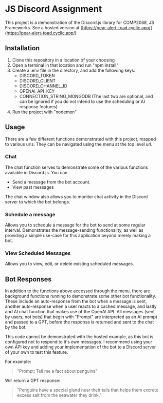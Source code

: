 # JS Discord Assignment

This project is a demonstration of the Discord.js library for COMP2068, JS Frameworks. See a hosted version at [https://pear-alert-toad.cyclic.app/](https://pear-alert-toad.cyclic.app/)

## Installation

1. Clone this repository in a location of your choosing
2. Open a terminal in that location and run "npm install"
3. Create a .env file in the directory, and add the following keys:
    - DISCORD_TOKEN
    - DISCORD_CLIENT
    - DISCORD_CHANNEL_ID
    - OPENAI_API_KEY
    - CONNECTION_STRING_MONGODB
    (The last two are optional, and can be ignored if you do not intend to use the scheduling or AI response features)
4. Run the project with "nodemon"

## Usage

There are a few different functions demonstrated with this project, mapped to various urls. They can be navigated using the menu at the top level url. 

### Chat

The chat function serves to demonstrate some of the various functions available in Discord.js. You can:
- Send a message from the bot account.
- View past messages

The chat window also allows you to monitor chat activity in the Discord server to which the bot belongs. 

### Schedule a message

Allows you to schedule a message for the bot to send at some regular interval. Demonstrates the message-sending functionality, as well as providing a simple use-case for this application beyond merely making a bot.

### View Scheduled Messages

Allows you to view, edit, or delete existing scheduled messages.

## Bot Responses

In addition to the functions above accessed through the menu, there are background functions running to demonstrate some other bot functionality. These include an auto-response from the bot when a message is sent, another auto-response when a user reacts to a cached message, and lastly and AI chat function that makes use of the OpenAI API. All messages (sent by users, not bots) that begin with "Prompt" are interpreted as an AI prompt and passed to a GPT, before the response is returned and sent to the chat by the bot.

This code cannot be demonstrated with the hosted example, as this bot is configured not to respond to it's own messages. I recommend using your own API key and adding your implementation of the bot to a Discord server of your own to test this feature.

For example:

> "Prompt: Tell me a fact about penguins"

Will return a GPT response:

> "Penguins have a special gland near their tails that helps them excrete excess salt from the seawater they drink."